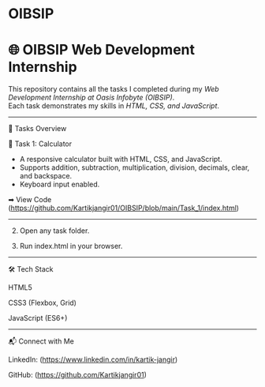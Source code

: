 # OIBSIP
# 🌐 OIBSIP Web Development Internship

This repository contains all the tasks I completed during my *Web Development Internship at Oasis Infobyte (OIBSIP)*.  
Each task demonstrates my skills in *HTML, CSS, and JavaScript*.  

---

📌 Tasks Overview

🔹 Task 1: Calculator
- A responsive calculator built with HTML, CSS, and JavaScript.  
- Supports addition, subtraction, multiplication, division, decimals, clear, and backspace.  
- Keyboard input enabled.
  
➡ View Code
(https://github.com/Kartikjangir01/OIBSIP/blob/main/Task_1/index.html)

---

2. Open any task folder.


3. Run index.html in your browser.


---

🛠 Tech Stack

HTML5

CSS3 (Flexbox, Grid)

JavaScript (ES6+)



---


📬 Connect with Me

LinkedIn: 
(https://www.linkedin.com/in/kartik-jangir)

GitHub: 
(https://github.com/Kartikjangir01)
